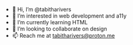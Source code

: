 - 👋 Hi, I’m @tabitharivers
- 👀 I’m interested in web development and a11y
- 🌱 I’m currently learning HTML
- 💞️ I’m looking to collaborate on design
- 📫 Reach me at tabitharivers@proton.me

